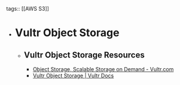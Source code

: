 tags:: [[AWS S3]]

- # Vultr Object Storage
	- ## Vultr Object Storage Resources
		- [Object Storage, Scalable Storage on Demand - Vultr.com](https://www.vultr.com/products/object-storage/)
		- [Vultr Object Storage | Vultr Docs](https://docs.vultr.com/vultr-object-storage)